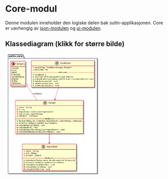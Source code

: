 # Core-modul
Denne modulen inneholder den logiske delen bak sultn-applikasjonen. Core er uavhengig av [json-modulen](https://gitlab.stud.idi.ntnu.no/it1901/groups-2021/gr2118/gr2118/-/tree/master/sultn/json) og [ui-modulen](https://gitlab.stud.idi.ntnu.no/it1901/groups-2021/gr2118/gr2118/-/tree/master/sultn/ui). 

## Klassediagram (klikk for større bilde)
<img src="/img/diagrams/classdiagramCore.png" alt="Class diagram" width="300">
